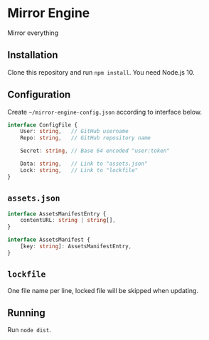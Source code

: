 # Mirror Engine

Mirror everything

## Installation

Clone this repository and run `npm install`. You need Node.js 10.

## Configuration

Create `~/mirror-engine-config.json` according to interface below.

```TypeScript
interface ConfigFile {
    User: string,   // GitHub username
    Repo: string,   // GitHub repository name

    Secret: string, // Base 64 encoded "user:token"

    Data: string,   // Link to "assets.json"
    Lock: string,   // Link to "lockfile"
}
```

## `assets.json`

```TypeScript
interface AssetsManifestEntry {
    contentURL: string | string[],
}

interface AssetsManifest {
    [key: string]: AssetsManifestEntry,
}
```

## `lockfile`

One file name per line, locked file will be skipped when updating.

## Running

Run `node dist`.
